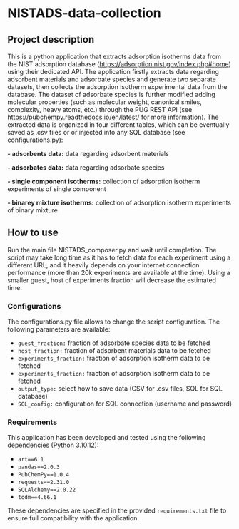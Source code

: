 # NISTADS-data-collection

## Project description
This is a python application that extracts adsorption isotherms data from the NIST adsorption database (https://adsorption.nist.gov/index.php#home) using their dedicated API. The application firstly extracts data regarding adsorbent materials and adsorbate species and generate two separate datasets, then collects the adsorption isotherm experimental data from the database. The dataset of adsorbate species is further modified adding molecular properties (such as molecular weight, canonical smiles, complexity, heavy atoms, etc.) through the PUG REST API (see https://pubchempy.readthedocs.io/en/latest/ for more information). The extracted data is organized in four different tables, which can be eventually saved as .csv files or or injected into any SQL database (see configurations.py):

**- adsorbents data:** data regarding adsorbent materials 

**- adsorbates data:** data regarding adsorbate species

**- single component isotherms:** collection of adsorption isotherm experiments of single component

**- binarey mixture isotherms:** collection of adsorption isotherm experiments of binary mixture


## How to use
Run the main file NISTADS_composer.py and wait until completion. The script may take long time as it has to fetch data for each experiment using a different URL, and it heavily depends on your internet connection performance (more than 20k experiments are available at the time). Using a smaller guest, host of experiments fraction will decrease the estimated time.

### Configurations
The configurations.py file allows to change the script configuration. The following parameters are available:

- `guest_fraction:` fraction of adsorbate species data to be fetched
- `host_fraction:` fraction of adsorbent materials data to be fetched
- `experiments_fraction:` fraction of adsorption isotherm data to be fetched
- `experiments_fraction:` fraction of adsorption isotherm data to be fetched
- `output_type:` select how to save data (CSV for .csv files, SQL for SQL database)
- `SQL_config:` configuration for SQL connection (username and password)

### Requirements
This application has been developed and tested using the following dependencies (Python 3.10.12):

- `art==6.1`
- `pandas==2.0.3`
- `PubChemPy==1.0.4`
- `requests==2.31.0`
- `SQLAlchemy==2.0.22`
- `tqdm==4.66.1`

These dependencies are specified in the provided `requirements.txt` file to ensure full compatibility with the application. 

